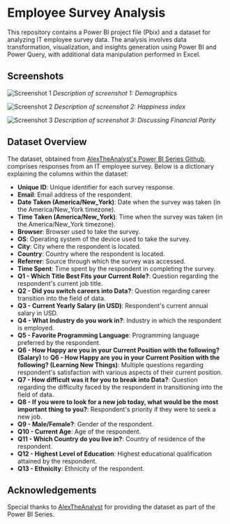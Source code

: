 # Employee Survey Analysis

This repository contains a Power BI project file (Pbix) and a dataset for analyzing IT employee survey data. The analysis involves data transformation, visualization, and insights generation using Power BI and Power Query, with additional data manipulation performed in Excel.

## Screenshots

![Screenshot 1](https://github.com/Chitransh-Jaiswal/Employee-Survey-Analysis/assets/152681701/cb33c09a-8644-48d1-9643-dfba647d5365)
*Description of screenshot 1: Demographics*

![Screenshot 2](https://github.com/Chitransh-Jaiswal/Employee-Survey-Analysis/assets/152681701/81f8d63d-952f-4d5c-a632-c7bf6960e32e)
*Description of screenshot 2: Happiness index*

![Screenshot 3](https://github.com/Chitransh-Jaiswal/Employee-Survey-Analysis/assets/152681701/876f30f1-870a-4410-af62-6a57ead39eb2)
*Description of screenshot 3: Discussing Financial Parity*

## Dataset Overview

The dataset, obtained from [AlexTheAnalyst's Power BI Series Github](https://github.com/AlexTheAnalyst/Power-BI/blob/main/Power%20BI%20-%20Final%20Project.xlsx), comprises responses from an IT employee survey. Below is a dictionary explaining the columns within the dataset:

- **Unique ID**: Unique identifier for each survey response.
- **Email**: Email address of the respondent.
- **Date Taken (America/New_York)**: Date when the survey was taken (in the America/New_York timezone).
- **Time Taken (America/New_York)**: Time when the survey was taken (in the America/New_York timezone).
- **Browser**: Browser used to take the survey.
- **OS**: Operating system of the device used to take the survey.
- **City**: City where the respondent is located.
- **Country**: Country where the respondent is located.
- **Referrer**: Source through which the survey was accessed.
- **Time Spent**: Time spent by the respondent in completing the survey.
- **Q1 - Which Title Best Fits your Current Role?**: Question regarding the respondent's current job title.
- **Q2 - Did you switch careers into Data?**: Question regarding career transition into the field of data.
- **Q3 - Current Yearly Salary (in USD)**: Respondent's current annual salary in USD.
- **Q4 - What Industry do you work in?**: Industry in which the respondent is employed.
- **Q5 - Favorite Programming Language**: Programming language preferred by the respondent.
- **Q6 - How Happy are you in your Current Position with the following? (Salary)** to **Q6 - How Happy are you in your Current Position with the following? (Learning New Things)**: Multiple questions regarding respondent's satisfaction with various aspects of their current position.
- **Q7 - How difficult was it for you to break into Data?**: Question regarding the difficulty faced by the respondent in transitioning into the field of data.
- **Q8 - If you were to look for a new job today, what would be the most important thing to you?**: Respondent's priority if they were to seek a new job.
- **Q9 - Male/Female?**: Gender of the respondent.
- **Q10 - Current Age**: Age of the respondent.
- **Q11 - Which Country do you live in?**: Country of residence of the respondent.
- **Q12 - Highest Level of Education**: Highest educational qualification attained by the respondent.
- **Q13 - Ethnicity**: Ethnicity of the respondent.

## Acknowledgements

Special thanks to [AlexTheAnalyst](https://github.com/AlexTheAnalyst) for providing the dataset as part of the Power BI Series.
